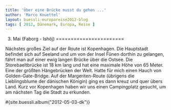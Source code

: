 ```yaml
---
title: 'Über eine Brücke musst du gehen ...'
author: 'Marco Knuettel'
layout: buessli-europareise2012-blog
tags: [ 2012, Dänemark, Europa, Reise ]
---
```

3. Mai (Faborg - Ishöj)
=======================

Nächstes großes Ziel auf der Route ist Kopenhagen. Die Hauptstadt befindet sich auf Seeland und um 
von der Insel Fünen dorthin zu gelangen, fährt man auf einer ewig langen Brücke über die Ostsee. 
Die Storebaeltbrücke ist 18 km lang und hat eine maximale Höhe von 65 Meter. Eine der größten 
Hängebrücken der Welt. Hatte für mich einen Hauch von Golden-Gate-Bridge. Auf der Margeriten-Route 
(übrigens die Lieblingsblume der dänischen Königin) ging es dann kreuz und quer übers Land. Kurz 
vor Kopenhagen haben wir uns einen Campingplatz gesucht, um am nächsten Tag die Stadt zu erkunden.

#{site.buessli.album("2012-05-03-dk")}
